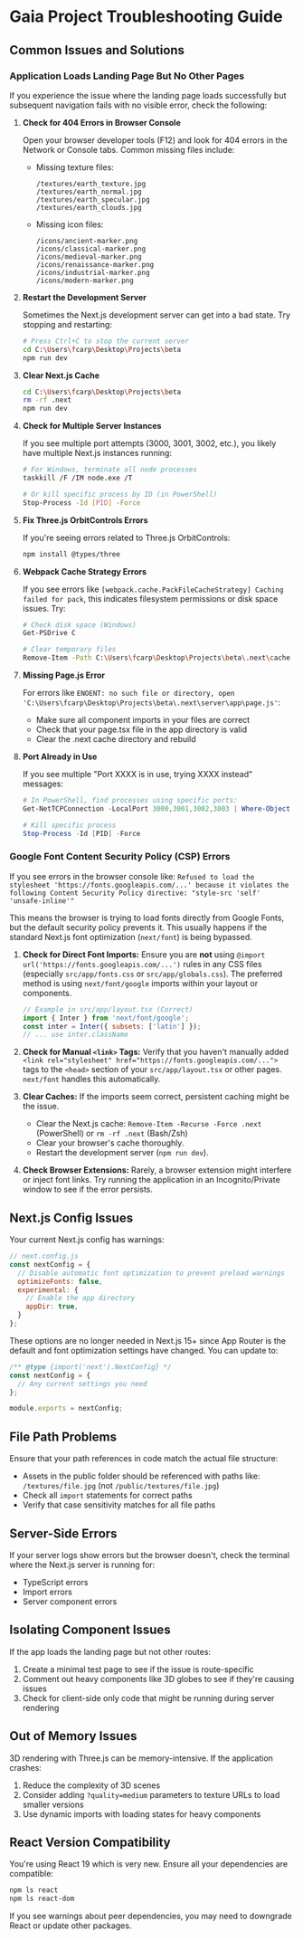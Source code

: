 # Gaia Project Troubleshooting Guide

## Common Issues and Solutions

### Application Loads Landing Page But No Other Pages

If you experience the issue where the landing page loads successfully but subsequent navigation fails with no visible error, check the following:

1. **Check for 404 Errors in Browser Console**

   Open your browser developer tools (F12) and look for 404 errors in the Network or Console tabs. Common missing files include:
   
   - Missing texture files: 
     ```
     /textures/earth_texture.jpg
     /textures/earth_normal.jpg
     /textures/earth_specular.jpg
     /textures/earth_clouds.jpg
     ```
   
   - Missing icon files:
     ```
     /icons/ancient-marker.png
     /icons/classical-marker.png
     /icons/medieval-marker.png
     /icons/renaissance-marker.png
     /icons/industrial-marker.png
     /icons/modern-marker.png
     ```

2. **Restart the Development Server**

   Sometimes the Next.js development server can get into a bad state. Try stopping and restarting:
   
   ```bash
   # Press Ctrl+C to stop the current server
   cd C:\Users\fcarp\Desktop\Projects\beta
   npm run dev
   ```

3. **Clear Next.js Cache**

   ```bash
   cd C:\Users\fcarp\Desktop\Projects\beta
   rm -rf .next
   npm run dev
   ```

4. **Check for Multiple Server Instances**

   If you see multiple port attempts (3000, 3001, 3002, etc.), you likely have multiple Next.js instances running:
   
   ```bash
   # For Windows, terminate all node processes
   taskkill /F /IM node.exe /T
   
   # Or kill specific process by ID (in PowerShell)
   Stop-Process -Id [PID] -Force
   ```

5. **Fix Three.js OrbitControls Errors**

   If you're seeing errors related to Three.js OrbitControls:
   
   ```bash
   npm install @types/three
   ```

6. **Webpack Cache Strategy Errors**

   If you see errors like `[webpack.cache.PackFileCacheStrategy] Caching failed for pack`, this indicates filesystem permissions or disk space issues. Try:
   
   ```bash
   # Check disk space (Windows)
   Get-PSDrive C
   
   # Clear temporary files
   Remove-Item -Path C:\Users\fcarp\Desktop\Projects\beta\.next\cache -Recurse -Force
   ```

7. **Missing Page.js Error**

   For errors like `ENOENT: no such file or directory, open 'C:\Users\fcarp\Desktop\Projects\beta\.next\server\app\page.js'`:
   
   - Make sure all component imports in your files are correct
   - Check that your page.tsx file in the app directory is valid
   - Clear the .next cache directory and rebuild

8. **Port Already in Use**

   If you see multiple "Port XXXX is in use, trying XXXX instead" messages:
   
   ```powershell
   # In PowerShell, find processes using specific ports:
   Get-NetTCPConnection -LocalPort 3000,3001,3002,3003 | Where-Object State -eq Listen

   # Kill specific process
   Stop-Process -Id [PID] -Force
   ```

### Google Font Content Security Policy (CSP) Errors

If you see errors in the browser console like:
`Refused to load the stylesheet 'https://fonts.googleapis.com/...' because it violates the following Content Security Policy directive: "style-src 'self' 'unsafe-inline'"`

This means the browser is trying to load fonts directly from Google Fonts, but the default security policy prevents it. This usually happens if the standard Next.js font optimization (`next/font`) is being bypassed.

1. **Check for Direct Font Imports:**
   Ensure you are **not** using `@import url('https://fonts.googleapis.com/...')` rules in any CSS files (especially `src/app/fonts.css` or `src/app/globals.css`). The preferred method is using `next/font/google` imports within your layout or components.
   
   ```javascript
   // Example in src/app/layout.tsx (Correct)
   import { Inter } from 'next/font/google';
   const inter = Inter({ subsets: ['latin'] });
   // ... use inter.className
   ```

2. **Check for Manual `<link>` Tags:**
   Verify that you haven't manually added `<link rel="stylesheet" href="https://fonts.googleapis.com/...">` tags to the `<head>` section of your `src/app/layout.tsx` or other pages. `next/font` handles this automatically.

3. **Clear Caches:**
   If the imports seem correct, persistent caching might be the issue.
   - Clear the Next.js cache: `Remove-Item -Recurse -Force .next` (PowerShell) or `rm -rf .next` (Bash/Zsh)
   - Clear your browser's cache thoroughly.
   - Restart the development server (`npm run dev`).

4. **Check Browser Extensions:**
   Rarely, a browser extension might interfere or inject font links. Try running the application in an Incognito/Private window to see if the error persists.

## Next.js Config Issues

Your current Next.js config has warnings:

```javascript
// next.config.js
const nextConfig = {
  // Disable automatic font optimization to prevent preload warnings
  optimizeFonts: false,
  experimental: {
    // Enable the app directory 
    appDir: true,
  }
};
```

These options are no longer needed in Next.js 15+ since App Router is the default and font optimization settings have changed. You can update to:

```javascript
/** @type {import('next').NextConfig} */
const nextConfig = {
  // Any current settings you need
};

module.exports = nextConfig;
```

## File Path Problems

Ensure that your path references in code match the actual file structure:

- Assets in the public folder should be referenced with paths like: `/textures/file.jpg` (not `/public/textures/file.jpg`)
- Check all `import` statements for correct paths
- Verify that case sensitivity matches for all file paths

## Server-Side Errors

If your server logs show errors but the browser doesn't, check the terminal where the Next.js server is running for:

- TypeScript errors
- Import errors
- Server component errors

## Isolating Component Issues

If the app loads the landing page but not other routes:

1. Create a minimal test page to see if the issue is route-specific
2. Comment out heavy components like 3D globes to see if they're causing issues
3. Check for client-side only code that might be running during server rendering

## Out of Memory Issues

3D rendering with Three.js can be memory-intensive. If the application crashes:

1. Reduce the complexity of 3D scenes
2. Consider adding `?quality=medium` parameters to texture URLs to load smaller versions
3. Use dynamic imports with loading states for heavy components

## React Version Compatibility

You're using React 19 which is very new. Ensure all your dependencies are compatible:

```bash
npm ls react
npm ls react-dom
```

If you see warnings about peer dependencies, you may need to downgrade React or update other packages. 